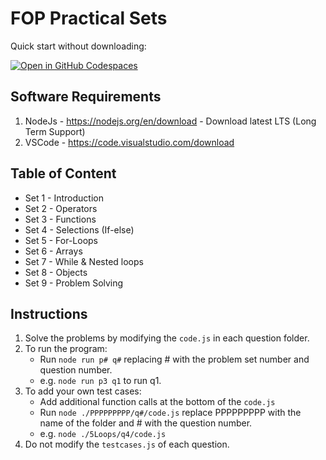# FOP Practical Sets

Quick start without downloading:

[![Open in GitHub Codespaces](https://github.com/codespaces/badge.svg)](https://codespaces.new/SP-DIT/ST0523-FOP-practicals)

## Software Requirements

1. NodeJs - https://nodejs.org/en/download - Download latest LTS (Long Term Support)
2. VSCode - https://code.visualstudio.com/download

## Table of Content

-   Set 1 - Introduction
-   Set 2 - Operators
-   Set 3 - Functions
-   Set 4 - Selections (If-else)
-   Set 5 - For-Loops
-   Set 6 - Arrays
-   Set 7 - While & Nested loops
-   Set 8 - Objects
-   Set 9 - Problem Solving

## Instructions

1. Solve the problems by modifying the `code.js` in each question folder.
2. To run the program:
    - Run `node run p# q#` replacing # with the problem set number and question number.
    - e.g. `node run p3 q1` to run q1.
3. To add your own test cases:
    - Add additional function calls at the bottom of the `code.js`
    - Run `node ./PPPPPPPPP/q#/code.js` replace PPPPPPPPP with the name of the folder and # with the question number.
    - e.g. `node ./5Loops/q4/code.js`
4. Do not modify the `testcases.js` of each question.
